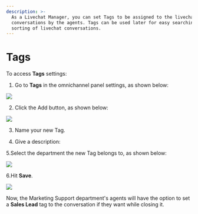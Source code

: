 ```yaml
---
description: >-
  As a Livechat Manager, you can set Tags to be assigned to the livechat
  conversations by the agents. Tags can be used later for easy searching and
  sorting of livechat conversations.
---
```


# Tags

To access **Tags** settings:

1. Go to **Tags** in the omnichannel panel settings, as shown below:

![](../../../.gitbook/assets/0%20%2815%29.png)

2. Click the Add button, as shown below:

![](../../../.gitbook/assets/1%20%2815%29.png)

3. Name your new Tag.

4. Give a description:

5.Select the department the new Tag belongs to, as shown below:

![](../../../.gitbook/assets/2%20%2814%29.png)

6.Hit **Save**.

![](../../../.gitbook/assets/3%20%2814%29.png)

Now, the Marketing Support department's agents will have the option to set a **Sales Lead** tag to the conversation if they want while closing it.

